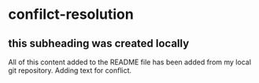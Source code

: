 # confilct-resolution
## this subheading was created locally

All of this content added to the README file has been added from my local git repository. Adding text for conflict. 
